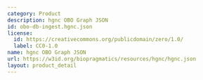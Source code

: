 ```yaml
---
category: Product
description: hgnc OBO Graph JSON
id: obo-db-ingest.hgnc.json
license:
  id: https://creativecommons.org/publicdomain/zero/1.0/
  label: CC0-1.0
name: hgnc OBO Graph JSON
url: https://w3id.org/biopragmatics/resources/hgnc/hgnc.json
layout: product_detail
---
```


